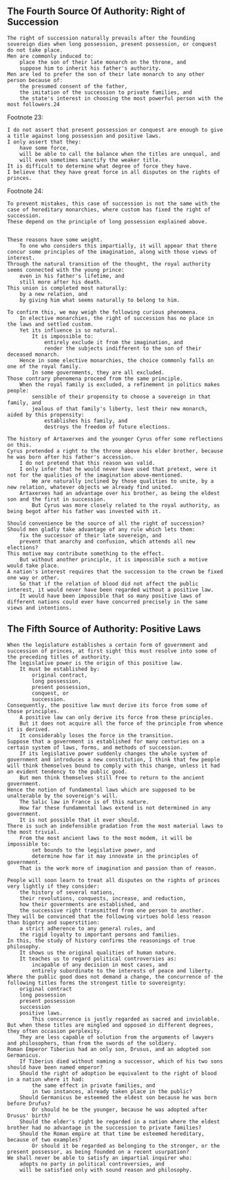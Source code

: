 
## The Fourth Source Of Authority: Right of Succession

    The right of succession naturally prevails after the founding sovereign dies when long possession, present possession, or conquest do not take place.
    Men are commonly induced to:
        place the son of their late monarch on the throne, and
        suppose him to inherit his father's authority.
    Men are led to prefer the son of their late monarch to any other person because of:
        the presumed consent of the father,
        the imitation of the succession to private families, and
        the state's interest in choosing the most powerful person with the most followers.24


Footnote 23:

    I do not assert that present possession or conquest are enough to give a title against long possession and positive laws.
    I only assert that they:
        have some force,
        will be able to call the balance when the titles are unequal, and
        will even sometimes sanctify the weaker title.
    It is difficult to determine what degree of force they have.
    I believe that they have great force in all disputes on the rights of princes.


Footnote 24:

    To prevent mistakes, this case of succession is not the same with the case of hereditary monarchies, where custom has fixed the right of succession.
    These depend on the principle of long possession explained above.


    These reasons have some weight.
        To one who considers this impartially, it will appear that there concur some principles of the imagination, along with those views of interest.
    Through the natural transition of the thought, the royal authority seems connected with the young prince:
        even in his father's lifetime, and
        still more after his death.
    This union is completed most naturally:
        by a new relation, and
        by giving him what seems naturally to belong to him.

    To confirm this, we may weigh the following curious phenomena.
        In elective monarchies, the right of succession has no place in the laws and settled custom.
        Yet its influence is so natural.
            It is impossible to:
                entirely exclude it from the imagination, and
                render the subjects indifferent to the son of their deceased monarch.
        Hence in some elective monarchies, the choice commonly falls on one of the royal family.
            In some governments, they are all excluded.
    Those contrary phenomena proceed from the same principle.
        When the royal family is excluded, a refinement in politics makes people:
            sensible of their propensity to choose a sovereign in that family, and
            jealous of that family's liberty, lest their new monarch, aided by this propensity:
                establishes his family, and
                destroys the freedom of future elections.

    The history of Artaxerxes and the younger Cyrus offer some reflections on this.
    Cyrus pretended a right to the throne above his elder brother, because he was born after his father's accession.
        I do not pretend that this reason was valid.
        I only infer that he would never have used that pretext, were it not for the qualities of the imagination above-mentioned.
            We are naturally inclined by those qualities to unite, by a new relation, whatever objects we already find united.
        Artaxerxes had an advantage over his brother, as being the eldest son and the first in succession.
            But Cyrus was more closely related to the royal authority, as being begot after his father was invested with it.

    Should convenience be the source of all the right of succession?
    Should men gladly take advantage of any rule which lets them:
        fix the successor of their late sovereign, and
        prevent that anarchy and confusion, which attends all new elections?
    This motive may contribute something to the effect.
        But without another principle, it is impossible such a motive would take place.
    A nation's interest requires that the succession to the crown be fixed one way or other.
        So that if the relation of blood did not affect the public interest, it would never have been regarded without a positive law.
        It would have been impossible that so many positive laws of different nations could ever have concurred precisely in the same views and intentions.


## The Fifth Source of Authority: Positive Laws

    When the legislature establishes a certain form of government and succession of princes, at first sight this must resolve into some of the preceding titles of authority.
    The legislative power is the origin of this positive law.
        It must be established by:
            original contract,
            long possession,
            present possession,
            conquest, or
            succession.
    Consequently, the positive law must derive its force from some of those principles.
        A positive law can only derive its force from these principles.
        But it does not acquire all the force of the principle from whence it is derived.
        It considerably loses the force in the transition.
    Suppose that a government is established for many centuries on a certain system of laws, forms, and methods of succession.
        If its legislative power suddenly changes the whole system of government and introduces a new constitution, I think that few people will think themselves bound to comply with this change, unless it had an evident tendency to the public good.
        But men think themselves still free to return to the ancient government.
    Hence the notion of fundamental laws which are supposed to be unalterable by the sovereign's will.
        The Salic law in France is of this nature.
        How far these fundamental laws extend is not determined in any government.
        It is not possible that it ever should.
    There is such an indefensible gradation from the most material laws to the most trivial.
        From the most ancient laws to the most modem, it will be impossible to:
            set bounds to the legislative power, and
            determine how far it may innovate in the principles of government.
        That is the work more of imagination and passion than of reason.

    People will soon learn to treat all disputes on the rights of princes very lightly if they consider:
        the history of several nations,
        their revolutions, conquests, increase, and reduction,
        how their governments are established, and
        the successive right transmitted from one person to another.
    They will be convinced that the following virtues hold less reason than bigotry and superstition:
        a strict adherence to any general rules, and
        the rigid loyalty to important persons and families.
    In this, the study of history confirms the reasonings of true philosophy.
        It shows us the original qualities of human nature.
        It teaches us to regard political controversies as:
            incapable of any decision in most cases, and
            entirely subordinate to the interests of peace and liberty.
    Where the public good does not demand a change, the concurrence of the following titles forms the strongest title to sovereignty:
        original contract
        long possession
        present possession
        succession
        positive laws.
            This concurrence is justly regarded as sacred and inviolable.
    But when these titles are mingled and opposed in different degrees, they often occasion perplexity.
        They are less capable of solution from the arguments of lawyers and philosophers, than from the swords of the soldiery.
    Roman Emperor Tiberius had an only son, Drusus, and an adopted son Germanicus.
        If Tiberius died without naming a successor, which of his two sons should have been named emperor?
        Should the right of adoption be equivalent to the right of blood in a nation where it had:
            the same effect in private families, and
            in two instances, already taken place in the public?
        Should Germanicus be esteemed the eldest son because he was born before Drufus?
            Or should he be the younger, because he was adopted after Drusus' birth?
        Should the elder's right be regarded in a nation where the eldest brother had no advantage in the succession to private families?
        Should the Roman empire at that time be esteemed hereditary, because of two examples?
            Or should it be regarded as belonging to the stronger, or the present possessor, as being founded on a recent usurpation?
    We shall never be able to satisfy an impartial inquirer who:
        adopts no party in political controversies, and
        will be satisfied only with sound reason and philosophy.

